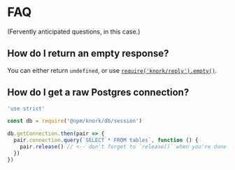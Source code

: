 # FAQ

(Fervently anticipated questions, in this case.) 

## How do I return an empty response?

You can either return `undefined`, or use
[`require('knork/reply').empty()`](./reference/reply.md#replyemptycode--response).

## How do I get a raw Postgres connection?

```javascript
'use strict'

const db = require('@npm/knork/db/session')

db.getConnection.then(pair => {
  pair.connection.query(`SELECT * FROM tables`, function () {
    pair.release() // <-- don't forget to `release()` when you're done!
  })
}) 
```

[ref-logging]: ./reference/middleware/logging.md
